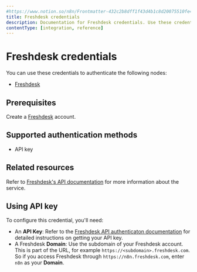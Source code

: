 ```yaml
---
#https://www.notion.so/n8n/Frontmatter-432c2b8dff1f43d4b1c8d20075510fe4
title: Freshdesk credentials
description: Documentation for Freshdesk credentials. Use these credentials to authenticate Freshdesk in n8n, a workflow automation platform.
contentType: [integration, reference]
---
```


# Freshdesk credentials

You can use these credentials to authenticate the following nodes:

- [Freshdesk](/integrations/builtin/app-nodes/n8n-nodes-base.freshdesk.md)

## Prerequisites

Create a [Freshdesk](https://freshdesk.com/) account.

## Supported authentication methods

- API key

## Related resources

Refer to [Freshdesk's API documentation](https://developers.freshdesk.com/api/) for more information about the service.

## Using API key

To configure this credential, you'll need:

- An **API Key**: Refer to the [Freshdesk API authenticaton documentation](https://developers.freshdesk.com/api/#authentication) for detailed instructions on getting your API key.
- A Freshdesk **Domain**: Use the subdomain of your Freshdesk account. This is part of the URL, for example `https://<subdomain>.freshdesk.com`. So if you access Freshdesk through `https://n8n.freshdesk.com`, enter `n8n` as your **Domain**.


